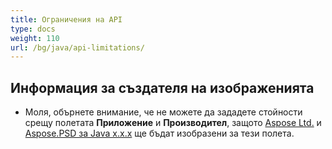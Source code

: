 ```yaml
---
title: Ограничения на API
type: docs
weight: 110
url: /bg/java/api-limitations/
---
```


## **Информация за създателя на изображенията**
- Моля, обърнете внимание, че не можете да зададете стойности срещу полетата **Приложение** и **Производител**, защото [Aspose Ltd.](https://www.aspose.com) и [Aspose.PSD за Java x.x.x](https://products.aspose.com/psd/java) ще бъдат изобразени за тези полета.